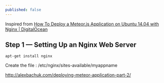 ```yaml
---
published: false
---
```


Inspired from [How To Deploy a Meteor.js Application on Ubuntu 14.04 with Nginx | DigitalOcean](https://www.digitalocean.com/community/tutorials/how-to-deploy-a-meteor-js-application-on-ubuntu-14-04-with-nginx)

## Step 1 — Setting Up an Nginx Web Server

	apt-get install nginx

Create the file : /etc/nginx/sites-available/myappname


http://alexbachuk.com/deploying-meteor-application-part-2/






